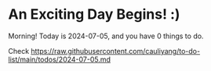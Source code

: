 # An Exciting Day Begins! :)

Morning! Today is 2024-07-05, and you have 0 things to do.

Check https://raw.githubusercontent.com/cauliyang/to-do-list/main/todos/2024-07-05.md